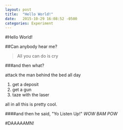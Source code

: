 ```yaml
---
layout: post
title:  "Hello World!"
date:   2015-10-29 16:08:52 -0500
categories: Experiment
---
```

#Hello World!

##Can anybody hear me?

>All you can do is cry

###and then what?

attack the man behind the bed all day
1. get a deposit
2. get a gun
3. taze with the laser

all in all this is pretty cool.

####and then he said, "Yo Listen Up!"
*WOW* *BAM* *POW*


#DAAAAAMN!
